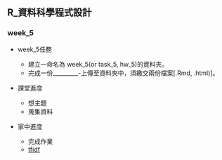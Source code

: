 ## R_資料科學程式設計

### week_5

- week_5任務
    - 建立一命名為 week_5(or task_5, hw_5)的資料夾。
    - 完成一份_________-上傳至資料夾中，須繳交兩份檔案[.Rmd, .html)]。
    
- 課堂進度
    - 想主題
    - 蒐集資料
    
- 家中進度
    - 完成作業
    - [tfidf](https://dadalakun25.github.io/R-mumi/week_5/japan_travling.html)

